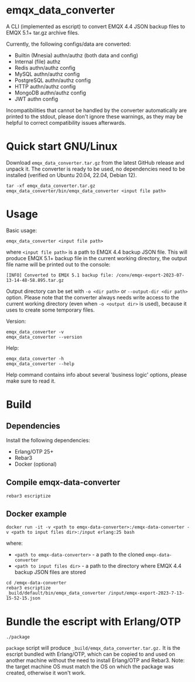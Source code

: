 emqx_data_converter
=====

A CLI (implemented as escript) to convert EMQX 4.4 JSON backup files to EMQX 5.1+ tar.gz archive files.

Currently, the following configs/data are converted:

- Builtin (Mnesia) authn/authz (both data and config)
- Internal (file) authz
- Redis authn/authz config
- MySQL authn/authz config
- PostgreSQL authn/authz config
- HTTP authn/authz config
- MongoDB authn/authz config
- JWT authn config

Incompatibilities that cannot be handled by the converter automatically are printed to the stdout,
please don't ignore these warnings, as they may be helpful to correct compatibility issues afterwards.

# Quick start GNU/Linux

Download `emqx_data_converter.tar.gz` from the latest GitHub release and unpack it.
The converter is ready to be used, no dependencies need to be installed (verified on Ubuntu 20.04, 22.04, Debian 12).
```
tar -xf emqx_data_converter.tar.gz
emqx_data_converter/bin/emqx_data_converter <input file path>
```
# Usage

Basic usage:
```
emqx_data_converter <input file path>
```
where `<input file path>` is a path to  EMQX 4.4 backup JSON file.
This will produce EMQX 5.1+ backup file in the current working directory,
the output file name will be printed out to the console:
```
[INFO] Converted to EMQX 5.1 backup file: /conv/emqx-export-2023-07-13-14-48-58.895.tar.gz
```
Output directory can be set with `-o <dir path>` or `--output-dir <dir path>` option.
Please note that the converter always needs write access to the current working directory (even when `-o <output dir>` is used),
because it uses to create some temporary files.

Version:
```
emqx_data_converter -v
emqx_data_converter --version
```
Help:
```
emqx_data_converter -h
emqx_data_converter --help
```
Help command contains info about several 'business logic' options, please make sure to read it.

# Build

## Dependencies

Install the following dependencies:

- Erlang/OTP 25+
- Rebar3
- Docker (optional)

## Compile emqx-data-converter
```
rebar3 escriptize
```
## Docker example
```
docker run -it -v <path to emqx-data-converter>:/emqx-data-converter -v <path to input files dir>:/input erlang:25 bash
```
where:
- `<path to emqx-data-converter>` - a path to the cloned `emqx-data-converter`
- `<path to input files dir>` - a path to the directory where EMQX 4.4 backup JSON files are stored

```
cd /emqx-data-converter
rebar3 escriptize
_build/default/bin/emqx_data_converter /input/emqx-export-2023-7-13-15-52-15.json
```

# Bundle the escript with Erlang/OTP
```
./package
```
`package` script will produce `_build/emqx_data_converter.tar.gz.` It is the escript bundled with Erlang/OTP,
which can be copied to and used on another machine without the need to install Erlang/OTP and Rebar3.
Note: the target machine OS must match the OS on which the package was created, otherwise it won't work.
